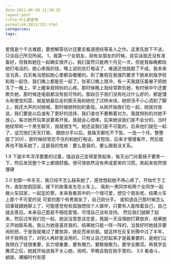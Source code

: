```yaml
---
date:2011-06-20 11:50:25
layout:post
title:什么是爱情
permalink:2011/153.html
categories:
tags:
---
```



爱情是个千古难题，要想解答估计还要去看道德经等圣人之作。这里先放下不谈，只谈自己所见所闻。
1，我第一个女朋友，刚有女朋友的时候，说实话我还没有准备好，但我和她在一起确实很开心，我们虽然只能两个月见一次，但是我每晚都给她打电话的，她心疼我的钱，嘴上说别总打电话了，难道还怕我跑了不成，我本来没当真，白天每当想起她心里都会暖暖的。到了暑假在我强烈要求下她来到我学校和我一起住，我们晚上都能在一起了。张家口晚上很冷，有一天我就压着被子把她冻了一晚上，早上醒来我特别的心疼。那时候晚上我经常欺负她，有时候中午还要欺负她，那时候连电扇都没有挺可怜的。那段日子我们没有吃过什么好的，都是馒头和便宜的菜，就是她最后走的那天我和她吃了过桥米线，她把汤不小心洒到了脚上，我还大声的对她喊，那时候她特别的委屈。从刚开始我们在一起，她就对我说，我们要是以后谁有了更好的选择，我们谁也不要赖着对方。我就特别的对她不放心，每次她开玩笑说要离开我，我就会心很疼。后来她说我们是不会分的，当时她经常和一个男生聊天，我就很生气，她还说我们是不可能的，后来他们就在一起了，诅咒他们天天打架。
跟她分手以后，我每天都吃不下饭，一连一个月，整整瘦了30斤，那时候经常忍不住的和她打电话，发短信。后来才慢慢看开，然后就再也不联系她了，这是我的性格：要么是我的，要么跟我没关系。

1.9 下面半年浑浑噩噩的过着，强迫自己变得爱笑起来，每天出门对着镜子要笑一下，然后发现整个早上都很舒服。很可惜依然没有养成爱笑的习惯。笑起来依然很僵硬

2.0 到那一年冬天，我已经不怎么联系她了，感觉想起她不再心疼了。开始忙于工作，直到放假回家。接下的故事发生在火车上。
     我和一男同学和两个女同学一起做火车回家，一起定的票，本来我看其中的一个很可爱，想交个朋友呢，结果火车上那个不可爱的说 可爱的那个有男朋友了，自己刚分手。 谁知道自己那时候怎么回事就跟她聊上了，可能感觉有些孤独想找个人做伴，只要有人能陪着自己，自己就会答应。本来自己那是不相信爱情，可惜自己没有坚持。
     然后我们就聊了起来，然后过年我们在一起，她说没意思谈恋爱，我就一天没理她打算放弃，结果她又开始联系我。我认为她是喜欢我的，结果她只能一阵一阵的，当我好时她就非要闹别扭，于是我就难过了要放弃，她反而来劝我。就这样在反复折腾中过了半年，终于我明白了，对别人再好是没用的，只有让自己好起来才是最重要的，是她们让我明白了钱很重要，实力很重要，要有魄力，要敢做敢为，要学会撒谎。再我学会撒谎之后，她就开始说我不关心她，闹吧，早晚会毁在她手里的。
3.0 看奋斗，蜗居，裸婚时代有感
